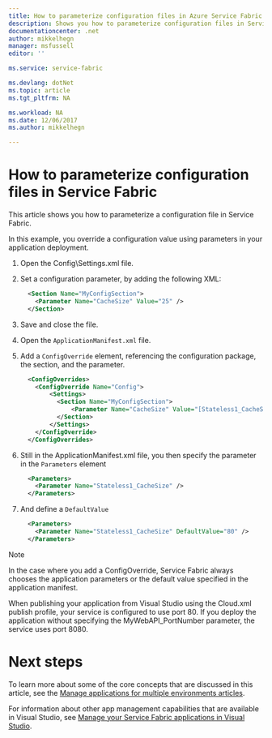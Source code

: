 ```yaml
---
title: How to parameterize configuration files in Azure Service Fabric | Microsoft Docs
description: Shows you how to parameterize configuration files in Service Fabric
documentationcenter: .net
author: mikkelhegn
manager: msfussell
editor: ''

ms.service: service-fabric

ms.devlang: dotNet
ms.topic: article
ms.tgt_pltfrm: NA

ms.workload: NA
ms.date: 12/06/2017
ms.author: mikkelhegn

---
```

# How to parameterize configuration files in Service Fabric

This article shows you how to parameterize a configuration file in Service Fabric.

In this example, you override a configuration value using parameters in your application deployment.

1. Open the Config\Settings.xml file.
1. Set a configuration parameter, by adding the following XML:

    ```xml
      <Section Name="MyConfigSection">
        <Parameter Name="CacheSize" Value="25" />
      </Section>
    ```

1. Save and close the file.
1. Open the `ApplicationManifest.xml` file.
1. Add a  `ConfigOverride` element, referencing the configuration package, the section, and the parameter.

      ```xml
        <ConfigOverrides>
          <ConfigOverride Name="Config">
              <Settings>
                <Section Name="MyConfigSection">
                    <Parameter Name="CacheSize" Value="[Stateless1_CacheSize]" />
                </Section>
              </Settings>
          </ConfigOverride>
        </ConfigOverrides>
      ```

1. Still in the ApplicationManifest.xml file, you then specify the parameter in the `Parameters` element

    ```xml
      <Parameters>
        <Parameter Name="Stateless1_CacheSize" />
      </Parameters>
    ```

1. And define a `DefaultValue`

    ```xml
      <Parameters>
        <Parameter Name="Stateless1_CacheSize" DefaultValue="80" />
      </Parameters>
    ```

> [!NOTE]
> In the case where you add a ConfigOverride, Service Fabric always chooses the application parameters or the default value specified in the application manifest.
>
>

When publishing your application from Visual Studio using the Cloud.xml publish profile, your service is configured to use port 80. If you deploy the application without specifying the MyWebAPI_PortNumber parameter, the service uses port 8080.

# Next steps
To learn more about some of the core concepts that are discussed in this article, see the [Manage applications for multiple environments articles](service-fabric-manage-multiple-environment-app-configuration.md).

For information about other app management capabilities that are available in Visual Studio, see [Manage your Service Fabric applications in Visual Studio](service-fabric-manage-application-in-visual-studio.md).